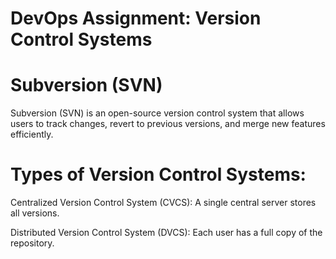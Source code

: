 # DevOps Assignment: Version Control Systems
# Subversion (SVN)
Subversion (SVN) is an open-source version control system that allows users to track changes, revert to previous versions, and merge new features efficiently.
# Types of Version Control Systems:
Centralized Version Control System (CVCS): A single central server stores all versions.

Distributed Version Control System (DVCS): Each user has a full copy of the repository.


 
